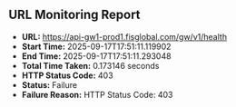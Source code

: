 ## URL Monitoring Report

- **URL:** https://api-gw1-prod1.fisglobal.com/gw/v1/health
- **Start Time:** 2025-09-17T17:51:11.119902
- **End Time:** 2025-09-17T17:51:11.293048
- **Total Time Taken:** 0.173146 seconds
- **HTTP Status Code:** 403
- **Status:** Failure
- **Failure Reason:** HTTP Status Code: 403
